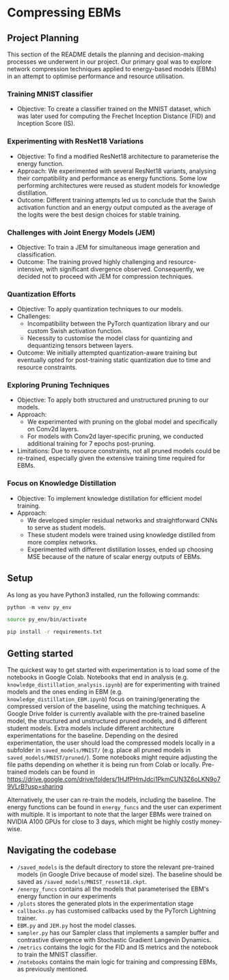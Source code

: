 # Compressing EBMs

## Project Planning 
This section of the README details the planning and decision-making processes we underwent in our project. Our primary goal was to explore network compression techniques applied to energy-based models (EBMs) in an attempt to optimise performance and resource utilisation.

### Training MNIST classifier
- Objective: To create a classifier trained on the MNIST dataset, which was later used for computing the Frechet Inception Distance (FID) and Inception Score (IS).

### Experimenting with ResNet18 Variations
- Objective: To find a modified ResNet18 architecture to parameterise the energy function. 
- Approach: We experimented with several ResNet18 variants, analysing their compatibility and performance as energy functions. Some low performing architectures were reused as student models for knowledge distillation.
- Outcome: Different training attempts led us to conclude that the Swish activation function and an energy output computed as the average of the logits were the best design choices for stable training. 

### Challenges with Joint Energy Models (JEM)
- Objective: To train a JEM for simultaneous image generation and classification.
- Outcome: The training proved highly challenging and resource-intensive, with significant divergence observed. Consequently, we decided not to proceed with JEM for compression techniques.

### Quantization Efforts
- Objective: To apply quantization techniques to our models.
- Challenges: 
    - Incompatibility between the PyTorch quantization library and our custom Swish activation function. 
    - Necessity to customise the model class for quantizing and dequantizing tensors between layers.
- Outcome: We initially attempted quantization-aware training but eventually opted for post-training static quantization due to time and resource constraints.

### Exploring Pruning Techniques
- Objective: To apply both structured and unstructured pruning to our models.
- Approach:
    - We experimented with pruning on the global model and specifically on Conv2d layers.
    - For models with Conv2d layer-specific pruning, we conducted additional training for 7 epochs post-pruning.
- Limitations: Due to resource constraints, not all pruned models could be re-trained, especially given the extensive training time required for EBMs.

### Focus on Knowledge Distillation
- Objective: To implement knowledge distillation for efficient model training.
- Approach:
    - We developed simpler residual networks and straightforward CNNs to serve as student models.
    - These student models were trained using knowledge distilled from more complex networks. 
    - Experimented with different distillation losses, ended up choosing MSE because of the nature of scalar energy outputs of EBMs.

## Setup
As long as you have Python3 installed, run the following commands:
```python
python -m venv py_env
```
```bash
source py_env/bin/activate
```
```bash
pip install -r requirements.txt
```

## Getting started
The quickest way to get started with experimentation is to load some of the notebooks in Google Colab. Notebooks that end in analysis (e.g. `knowledge_distillation_analysis.ipynb`) are for experimenting with trained models and the ones ending in EBM (e.g. `knowledge_distillation_EBM.ipynb`) focus on training/generating the compressed version of the baseline, using the matching techniques. A Google Drive folder is currently available with the pre-trained baseline model, the structured and unstructured pruned models, and 6 different student models. Extra models include different architecture experimentations for the baseline. Depending on the desired experimentation, the user should load the compressed models locally in a subfolder in `saved_models/MNIST/` (e.g. place all pruned models in `saved_models/MNIST/pruned/`). Some notebooks might require adjusting the file paths depending on whether it is being run from Colab or locally.
Pre-trained models can be found in https://drive.google.com/drive/folders/1HJfPHmJdci1PkmCUN3Z6oLKN9o79VLrB?usp=sharing

Alternatively, the user can re-train the models, including the baseline. The energy functions can be found in `energy_funcs` and the user can experiment with multiple. It is important to note that the larger EBMs were trained on NVIDIA A100 GPUs for close to 3 days, which might be highly costly money-wise.

## Navigating the codebase
- `/saved_models` is the default directory to store the relevant pre-trained models (in Google Drive because of model size). The baseline should be saved as `/saved_models/MNIST_resnet18.ckpt`. 
- `/energy_funcs` contains all the models that parameterised the EBM's energy function in our experiments
- `/plots` stores the generated plots in the experimentation stage
- `callbacks.py` has customised callbacks used by the PyTorch Lightning trainer.
- `EBM.py` and `JEM.py` host the model classes.
- `sampler.py` has our Sampler class that implements a sampler buffer and contrastive divergence with Stochastic Gradient Langevin Dynamics.
- `/metrics` contains the logic for the FID and IS metrics and the notebook to train the MNIST classifier.
- `/notebooks` contains the main logic for training and compressing EBMs, as previously mentioned.


